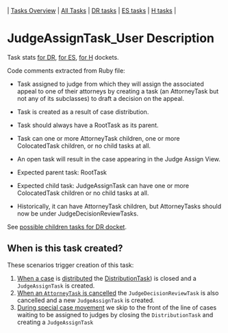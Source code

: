 | [Tasks Overview](tasks-overview.md) | [All Tasks](../alltasks.md) | [DR tasks](../docs-DR/tasklist.md) | [ES tasks](../docs-ES/tasklist.md) | [H tasks](../docs-H/tasklist.md) |

# JudgeAssignTask_User Description

Task stats [for DR](../docs-DR/JudgeAssignTask_User.md), [for ES](../docs-ES/JudgeAssignTask_User.md), [for H](../docs-H/JudgeAssignTask_User.md) dockets.

<!-- class_comments:begin -->
<!-- Do not modify within this block; modify associated rb file instead and run comments_to_descriptions.py. -->
Code comments extracted from Ruby file:
* Task assigned to judge from which they will assign the associated appeal to one of their attorneys by creating a
  task (an AttorneyTask but not any of its subclasses) to draft a decision on the appeal.
* Task is created as a result of case distribution.
* Task should always have a RootTask as its parent.
* Task can one or more AttorneyTask children, one or more ColocatedTask children, or no child tasks at all.
* An open task will result in the case appearing in the Judge Assign View.
  
* Expected parent task: RootTask
  
* Expected child task: JudgeAssignTask can have one or more ColocatedTask children or no child tasks at all.
* Historically, it can have AttorneyTask children, but AttorneyTasks should now be under JudgeDecisionReviewTasks.
<!-- class_comments:end -->

See [possible children tasks for DR docket](../docs-DR/JudgeAssignTask_User.md#parent-and-child-tasks).

## When is this task created?
These scenarios trigger creation of this task:
1. [When a case](https://github.com/department-of-veterans-affairs/caseflow/blob/ee0e4dda256fa75de113109644605e07dee1a722/app/models/docket.rb#L42) is [distributed](https://github.com/department-of-veterans-affairs/caseflow/blob/ee0e4dda256fa75de113109644605e07dee1a722/app/models/docket.rb#L75) the [DistributionTask](DistributionTask_Organization.md)) is closed and a `JudgeAssignTask` is created.
2. [When an `AttorneyTask` is cancelled](https://github.com/department-of-veterans-affairs/caseflow/blob/ee0e4dda256fa75de113109644605e07dee1a722/app/models/tasks/attorney_task.rb#L17) the `JudgeDecisionReviewTask` is also cancelled and a new `JudgeAssignTask` is created.
3. [During special case movement](https://github.com/department-of-veterans-affairs/caseflow/blob/ee0e4dda256fa75de113109644605e07dee1a722/app/models/tasks/special_case_movement_task.rb#L15) we skip to the front of the line of cases waiting to be assigned to judges by closing the `DistributionTask` and creating a `JudgeAssignTask`

